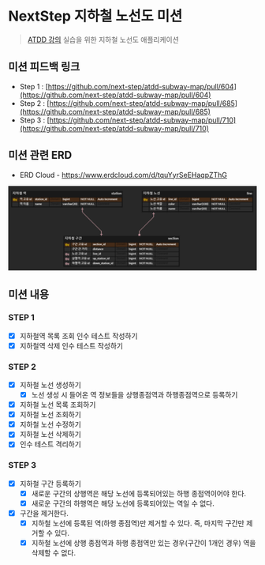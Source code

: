 # NextStep 지하철 노선도 미션
> [ATDD 강의](https://edu.nextstep.camp/c/R89PYi5H) 실습을 위한 지하철 노선도 애플리케이션

## 미션 피드백 링크
- Step 1 : [https://github.com/next-step/atdd-subway-map/pull/604](https://github.com/next-step/atdd-subway-map/pull/604)
- Step 2 : [https://github.com/next-step/atdd-subway-map/pull/685](https://github.com/next-step/atdd-subway-map/pull/685)
- Step 3 : [https://github.com/next-step/atdd-subway-map/pull/710](https://github.com/next-step/atdd-subway-map/pull/710)

## 미션 관련 ERD
- ERD Cloud - https://www.erdcloud.com/d/tquYyrSeEHaqpZThG

<img src="images/db-erd.png">


## 미션 내용

### STEP 1
- [x] 지하철역 목록 조회 인수 테스트 작성하기
- [x] 지하철역 삭제 인수 테스트 작성하기

### STEP 2
- [x] 지하철 노선 생성하기
  - [x] 노선 생성 시 들어온 역 정보들을 상행종점역과 하행종점역으로 등록하기
- [x] 지하철 노선 목록 조회하기
- [x] 지하철 노선 조회하기
- [x] 지하철 노선 수정하기
- [x] 지하철 노선 삭제하기
- [x] 인수 테스트 격리하기

### STEP 3
- [x] 지하철 구간 등록하기
    - [x] 새로운 구간의 상행역은 해당 노선에 등록되어있는 하행 종점역이어야 한다.
    - [x] 새로운 구간의 하행역은 해당 노선에 등록되어있는 역일 수 없다.
- [x] 구간을 제거한다.
    - [x] 지하철 노선에 등록된 역(하행 종점역)만 제거할 수 있다. 즉, 마지막 구간만 제거할 수 있다.
    - [x] 지하철 노선에 상행 종점역과 하행 종점역만 있는 경우(구간이 1개인 경우) 역을 삭제할 수 없다.
